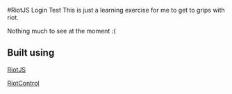 #RiotJS Login Test
This is just a learning exercise for me to get to grips with riot.

Nothing much to see at the moment :(

Built using
-------
[RiotJS](https://github.com/muut/riotjs)

[RiotControl](https://github.com/jimsparkman/RiotControl)
